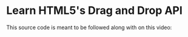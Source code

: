 # Learn HTML5's Drag and Drop API

This source code is meant to be followed along with on this video:
